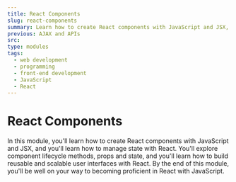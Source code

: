 ```yaml
---
title: React Components
slug: react-components
summary: Learn how to create React components with JavaScript and JSX, and manage state with React. Build reusable and scalable user interfaces with React.
previous: AJAX and APIs
src:
type: modules
tags:
  - web development
  - programming
  - front-end development
  - JavaScript
  - React
---
```


# React Components

In this module, you'll learn how to create React components with JavaScript and JSX, and you'll learn how to manage state with React. You'll explore component lifecycle methods, props and state, and you'll learn how to build reusable and scalable user interfaces with React. By the end of this module, you'll be well on your way to becoming proficient in React with JavaScript.
